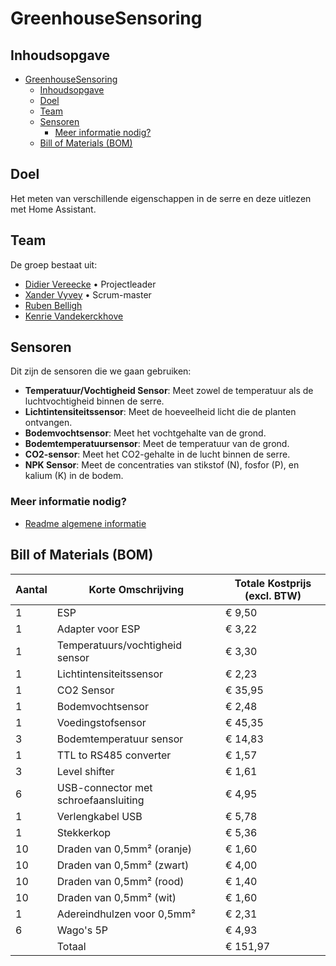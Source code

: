 # GreenhouseSensoring

## Inhoudsopgave

- [GreenhouseSensoring](#greenhousesensoring)
  - [Inhoudsopgave](#inhoudsopgave)
  - [Doel](#doel)
  - [Team](#team)
  - [Sensoren](#sensoren)
    - [Meer informatie nodig?](#meer-informatie-nodig)
  - [Bill of Materials (BOM)](#bill-of-materials-bom)

## Doel
Het meten van verschillende eigenschappen in de serre en deze uitlezen met Home Assistant.

## Team
De groep bestaat uit:  
- [Didier Vereecke](https://github.com/MrI2C) • Projectleader
- [Xander Vyvey](https://github.com/vyx04) • Scrum-master
- [Ruben Belligh](https://github.com/RubenBelligh)    
- [Kenrie Vandekerckhove](https://github.com/Kenrie19)  

## Sensoren
Dit zijn de sensoren die we gaan gebruiken:
- **Temperatuur/Vochtigheid Sensor**: Meet zowel de temperatuur als de luchtvochtigheid binnen de serre.
- **Lichtintensiteitssensor**: Meet de hoeveelheid licht die de planten ontvangen.
- **Bodemvochtsensor**: Meet het vochtgehalte van de grond.
- **Bodemtemperatuursensor**: Meet de temperatuur van de grond.
- **CO2-sensor**: Meet het CO2-gehalte in de lucht binnen de serre.
- **NPK Sensor**: Meet de concentraties van stikstof (N), fosfor (P), en kalium (K) in de bodem.

### Meer informatie nodig?
  - [Readme algemene informatie](./Documentatie/Algemene%20info%20componenten/README.md)


## Bill of Materials (BOM)


| **Aantal** | **Korte Omschrijving**                      | **Totale Kostprijs (excl. BTW)** |
|------------|----------------------------------------------|-----------------------------------|
| 1          | ESP                                          | € 9,50                           |
| 1          | Adapter voor ESP                             | € 3,22                           |
| 1          | Temperatuurs/vochtigheid sensor              | € 3,30                           |
| 1          | Lichtintensiteitssensor                      | € 2,23                           |
| 1          | CO2 Sensor                                   | € 35,95                          |
| 1          | Bodemvochtsensor                             | € 2,48                           |
| 1          | Voedingstofsensor                            | € 45,35                          |
| 3          | Bodemtemperatuur sensor                      | € 14,83                          |
| 1          | TTL to RS485 converter                       | € 1,57                           |
| 3          | Level shifter                                | € 1,61                           |
| 6          | USB-connector met schroefaansluiting         | € 4,95                           |
| 1          | Verlengkabel USB                             | € 5,78                           |
| 1          | Stekkerkop                                   | € 5,36                           |
| 10         | Draden van 0,5mm² (oranje)                   | € 1,60                           |
| 10         | Draden van 0,5mm² (zwart)                    | € 4,00                           |
| 10         | Draden van 0,5mm² (rood)                     | € 1,40                           |
| 10         | Draden van 0,5mm² (wit)                      | € 1,60                           |
| 1          | Adereindhulzen voor 0,5mm²                   | € 2,31                           |
| 6          | Wago's 5P                                    | € 4,93                           |
|            |Totaal                                        | € 151,97                         |
